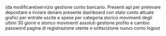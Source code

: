 (da modificare)servizio gestione  conto bancario.
Presenti api per  prelevare depositare e inviare denaro 
presente dashboard con  stato conto attuale  grafici per entrate uscite e spese per categoria 
storico movimenti degli ultimi 30 giorni e storico movimenti assoluti
gestione profilo  e cambio password 
pagina di registrazione utente e sottscizione  nuovo conto 
logout
